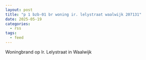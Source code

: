 ```yaml
---
layout: post
title: "p 1 bzb-01 br woning ir. lelystraat waalwijk 207131"
date: 2025-05-19
categories: 
  - rss
tags: 
  - feed
---
```


Woningbrand op Ir. Lelystraat in Waalwijk

